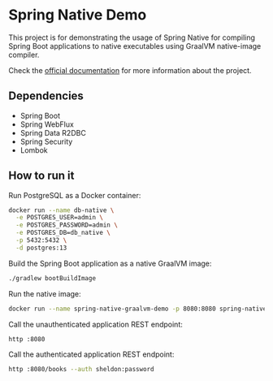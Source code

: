 # Spring Native Demo

This project is for demonstrating the usage of Spring Native for compiling Spring Boot applications
to native executables using GraalVM native-image compiler.

Check the [official documentation](https://docs.spring.io/spring-native/docs/current/reference/htmlsingle/)
for more information about the project.

## Dependencies

* Spring Boot
* Spring WebFlux
* Spring Data R2DBC
* Spring Security
* Lombok

## How to run it

Run PostgreSQL as a Docker container:

```bash
docker run --name db-native \
  -e POSTGRES_USER=admin \
  -e POSTGRES_PASSWORD=admin \
  -e POSTGRES_DB=db_native \
  -p 5432:5432 \
  -d postgres:13
```

Build the Spring Boot application as a native GraalVM image:

```bash
./gradlew bootBuildImage
```

Run the native image:

```bash
docker run --name spring-native-graalvm-demo -p 8080:8080 spring-native-graalvm-demo:1.0.0
```

Call the unauthenticated application REST endpoint:

```bash
http :8080
```

Call the authenticated application REST endpoint:

```bash
http :8080/books --auth sheldon:password
```
